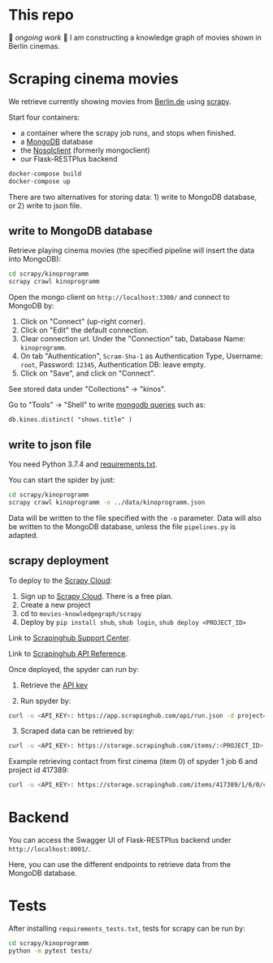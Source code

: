 # This repo

:construction: *ongoing work* :construction: I am constructing a knowledge graph of movies shown in Berlin cinemas.


# Scraping cinema movies

We retrieve currently showing movies from [Berlin.de](https://www.berlin.de/kino/_bin/azfilm.php) using [scrapy](https://docs.scrapy.org/en/latest/).

Start four containers:

* a container where the scrapy job runs, and stops when finished.
* a [MongoDB](https://www.mongodb.com/) database
* the [Nosqlclient](https://github.com/nosqlclient/nosqlclient) (formerly mongoclient)
* our Flask-RESTPlus backend

```bash
docker-compose build
docker-compose up
```

There are two alternatives for storing data: 1) write to MongoDB database, or 2) write to json file.

## write to MongoDB database

Retrieve playing cinema movies (the specified pipeline will insert the data into MongoDB): 

```bash
cd scrapy/kinoprogramm
scrapy crawl kinoprogramm
```

Open the mongo client on `http://localhost:3300/` and connect to MongoDB by:
1. Click on "Connect" (up-right corner).
2. Click on "Edit" the default connection.
3. Clear connection url. Under the "Connection" tab, Database Name: `kinoprogramm`.
4. On tab "Authentication", `Scram-Sha-1` as Authentication Type, Username: `root`, Password: `12345`, Authentication DB: leave empty.
5. Click on "Save", and click on "Connect".

See stored data under "Collections" -> "kinos".

Go to "Tools" -> "Shell" to write [mongodb queries](https://docs.mongodb.com/manual/tutorial/query-documents/) such as: 

```shell
db.kinos.distinct( "shows.title" )
```

## write to json file

You need Python 3.7.4 and [requirements.txt](kinoprogramm/requirements.txt).

You can start the spider by just:

```bash
cd scrapy/kinoprogramm
scrapy crawl kinoprogramm -o ../data/kinoprogramm.json
```

Data will be written to the file specified with the `-o` parameter. Data will also be written to the MongoDB database, unless the file `pipelines.py` is adapted.

## scrapy deployment

To deploy to the [Scrapy Cloud](https://scrapinghub.com/scrapy-cloud):

1. Sign up to [Scrapy Cloud](https://app.scrapinghub.com/). There is a free plan.
2. Create a new project
3. cd to `movies-knowledgegraph/scrapy`
4. Deploy by `pip install shub`, `shub login`, `shub deploy <PROJECT_ID>`

Link to [Scrapinghub Support Center](https://support.scrapinghub.com/support/home).

Link to [Scrapinghub API Reference](https://doc.scrapinghub.com/scrapy-cloud.html?_ga=2.243489287.325994476.1574619401-1607314863.1570297387).

Once deployed, the spyder can run by:

1. Retrieve the [API key](https://app.scrapinghub.com/account/apikey)

2. Run spyder by:

```bash
curl -u <API_KEY>: https://app.scrapinghub.com/api/run.json -d project=<PROJECT_ID> -d spider=kinoprogramm
```

3. Scraped data can be retrieved by:

```bash
curl -u <API_KEY>: https://storage.scrapinghub.com/items/:<PROJECT_ID>[/<SPIDER_ID>][/<JOB_ID>][/<ITEM_NUMBER>][/<FIELD_NAME>]
```

Example retrieving contact from first cinema (item 0) of spyder 1 job 6 and project id 417389:
```bash
curl -u <API_KEY>: https://storage.scrapinghub.com/items/417389/1/6/0/contact
```

# Backend

You can access the Swagger UI of Flask-RESTPlus backend under  `http://localhost:8001/`. 

Here, you can use the different endpoints to retrieve data from the MongoDB database.


# Tests

After installing `requirements_tests.txt`, tests for scrapy can be run by:

```bash
cd scrapy/kinoprogramm
python -m pytest tests/
```
